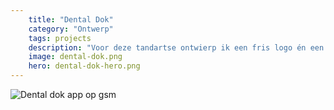 ```yaml
---
    title: "Dental Dok"
    category: "Ontwerp"
    tags: projects
    description: "Voor deze tandartse ontwierp ik een fris logo én een zeer landingspage."
    image: dental-dok.png
    hero: dental-dok-hero.png
---
```

![Dental dok app op gsm](../../images/projects/dental-dok-gsm.png)